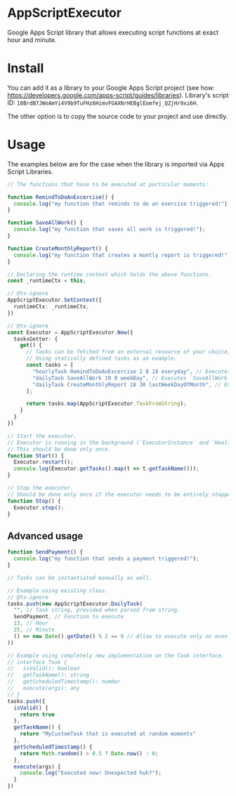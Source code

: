 # AppScriptExecutor

Google Apps Script library that allows executing script functions at exact hour and minute.

# Install

You can add it as a library to your Google Apps Script project (see
how: https://developers.google.com/apps-script/guides/libraries). Library's script
ID: `10BrdB7JWoAmYi4V9b9TuFHz6HimvFGAXNrHEBglEomfej_QZjHr9xi6H`.

The other option is to copy the source code to your project and use directly.

# Usage

The examples below are for the case when the library is imported via Apps Script Libraries.

```ts
// The functions that have to be executed at particular moments:

function RemindToDoAnExcercise() {
  console.log("my function that reminds to do an exercise triggered!");
}

function SaveAllWork() {
  console.log("my function that saves all work is triggered!");
}

function CreateMonthlyReport() {
  console.log("my function that creates a montly report is triggered!");
}

// Declaring the runtime context which holds the above functions.
const _runtimeCtx = this;

// @ts-ignore
AppScriptExecutor.SetContext({
  runtimeCtx: _runtimeCtx,
})

// @ts-ignore
const Executor = AppScriptExecutor.New({
  tasksGetter: {
    get() {
      // Tasks can be fetched from an external resource of your choice, for example Firebase database.
      // Using statically defined tasks as an example.
      const tasks = [
        "hourlyTask RemindToDoAnExcercise 2 8 18 everyday", // Executes `RemindToDoAnExcercise` function every 2 hours from 8 till 18
        "dailyTask SaveAllWork 19 0 weekDay", // Executes `SaveAllWork` function at 19:00 every week day
        "dailyTask CreateMonthlyReport 18 30 lastWeekDayOfMonth", // Executes `CreateMonthlyReport` function at 18:30 every last week day of month
      ];

      return tasks.map(AppScriptExecutor.TaskFromString);
    }
  }
})

// Start the executor.
// Executor is running in the background (`ExecutorInstance` and `HealthCheck` triggers are created).
// This should be done only once.
function Start() {
  Executor.restart();
  console.log(Executor.getTasks().map(t => t.getTaskName()));
}

// Stop the executor.
// Should be done only once if the executor needs to be entirely stopped.
function Stop() {
  Executor.stop();
}

```

## Advanced usage

```ts
function SendPayment() {
  console.log("my function that sends a payment triggered!");
}

// Tasks can be instantiated manually as well.

// Example using existing class.
// @ts-ignore
tasks.push(new AppScriptExecutor.DailyTask(
  "", // Task string, provided when parsed from string.
  SendPayment, // Function to execute
  13, // Hour
  25, // Minute
  () => new Date().getDate() % 2 == 0 // Allow to execute only on even calendar dates
))

// Example using completely new implementation on the Task interface.
// interface Task {
//   isValid(): boolean
//   getTaskName(): string
//   getScheduledTimestamp(): number
//   execute(args): any
// }
tasks.push({
  isValid() {
    return true
  },
  getTaskName() {
    return "MyCustomTask that is executed at random moments"
  },
  getScheduledTimestamp() {
    return Math.random() > 0.5 ? Date.now() : 0;
  },
  execute(args) {
    console.log("Executed now! Unexpected huh?");
  }
})
```
